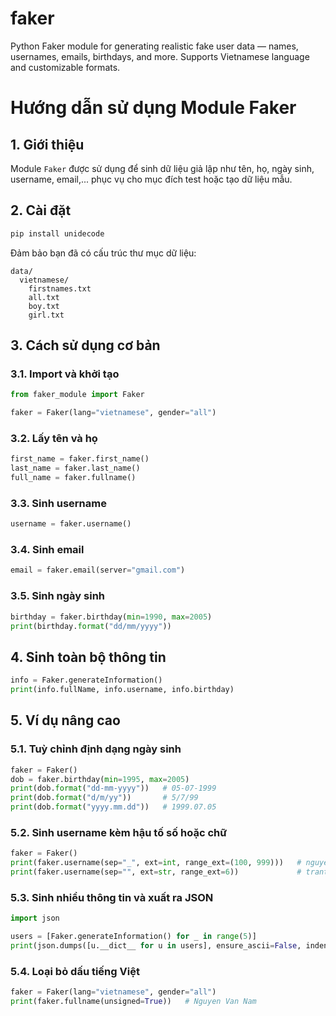 # faker
Python Faker module for generating realistic fake user data — names, usernames, emails, birthdays, and more. Supports Vietnamese language and customizable formats.

# Hướng dẫn sử dụng Module Faker

## 1. Giới thiệu
Module `Faker` được sử dụng để sinh dữ liệu giả lập như tên, họ, ngày sinh, username, email,... phục vụ cho mục đích test hoặc tạo dữ liệu mẫu.

## 2. Cài đặt
```bash
pip install unidecode
```
Đảm bảo bạn đã có cấu trúc thư mục dữ liệu:
```
data/
  vietnamese/
    firstnames.txt
    all.txt
    boy.txt
    girl.txt
```

## 3. Cách sử dụng cơ bản

### 3.1. Import và khởi tạo
```python
from faker_module import Faker

faker = Faker(lang="vietnamese", gender="all")
```

### 3.2. Lấy tên và họ
```python
first_name = faker.first_name()
last_name = faker.last_name()
full_name = faker.fullname()
```

### 3.3. Sinh username
```python
username = faker.username()
```

### 3.4. Sinh email
```python
email = faker.email(server="gmail.com")
```

### 3.5. Sinh ngày sinh
```python
birthday = faker.birthday(min=1990, max=2005)
print(birthday.format("dd/mm/yyyy"))
```

## 4. Sinh toàn bộ thông tin
```python
info = Faker.generateInformation()
print(info.fullName, info.username, info.birthday)
```

## 5. Ví dụ nâng cao

### 5.1. Tuỳ chỉnh định dạng ngày sinh
```python
faker = Faker()
dob = faker.birthday(min=1995, max=2005)
print(dob.format("dd-mm-yyyy"))   # 05-07-1999
print(dob.format("d/m/yy"))       # 5/7/99
print(dob.format("yyyy.mm.dd"))   # 1999.07.05
```

### 5.2. Sinh username kèm hậu tố số hoặc chữ
```python
faker = Faker()
print(faker.username(sep="_", ext=int, range_ext=(100, 999)))   # nguyen_hoang_472
print(faker.username(sep="", ext=str, range_ext=6))             # tranthaoAbX9kP
```

### 5.3. Sinh nhiều thông tin và xuất ra JSON
```python
import json

users = [Faker.generateInformation() for _ in range(5)]
print(json.dumps([u.__dict__ for u in users], ensure_ascii=False, indent=2))
```

### 5.4. Loại bỏ dấu tiếng Việt
```python
faker = Faker(lang="vietnamese", gender="all")
print(faker.fullname(unsigned=True))   # Nguyen Van Nam
```
